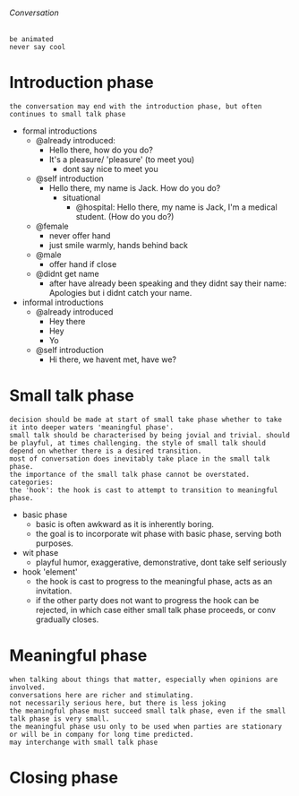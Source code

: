 ###### Conversation
    be animated
    never say cool 

# Introduction phase
    the conversation may end with the introduction phase, but often continues to small talk phase
- formal introductions
    + @already introduced:
        * Hello there, how do you do?
        * It's a pleasure/ 'pleasure' (to meet you)
            - dont say nice to meet you
    + @self introduction
        * Hello there, my name is Jack. How do you do?
            - situational
                + @hospital: Hello there, my name is Jack, I'm a medical student. (How do you do?)
    + @female
        * never offer hand
        * just smile warmly, hands behind back
    + @male
        * offer hand if close
    + @didnt get name
        * after have already been speaking and they didnt say their name: Apologies but i didnt catch your name.
- informal introductions 
    + @already introduced
        * Hey there
        * Hey
        * Yo
    + @self introduction
        * Hi there, we havent met, have we?


# Small talk phase
    decision should be made at start of small take phase whether to take it into deeper waters 'meaningful phase'. 
    small talk should be characterised by being jovial and trivial. should be playful, at times challenging. the style of small talk should depend on whether there is a desired transition.
    most of conversation does inevitably take place in the small talk phase.
    the importance of the small talk phase cannot be overstated.
    categories:
    the 'hook': the hook is cast to attempt to transition to meaningful phase.
- basic phase
    + basic is often awkward as it is inherently boring. 
    + the goal is to incorporate wit phase with basic phase, serving both purposes.
- wit phase
    + playful humor, exaggerative, demonstrative, dont take self seriously
- hook 'element'
    + the hook is cast to progress to the meaningful phase, acts as an invitation. 
    + if the other party does not want to progress the hook can be rejected, in which case either small talk phase proceeds, or conv gradually closes.

# Meaningful phase
    when talking about things that matter, especially when opinions are involved.
    conversations here are richer and stimulating.
    not necessarily serious here, but there is less joking
    the meaningful phase must succeed small talk phase, even if the small talk phase is very small. 
    the meaningful phase usu only to be used when parties are stationary or will be in company for long time predicted.
    may interchange with small talk phase



# Closing phase